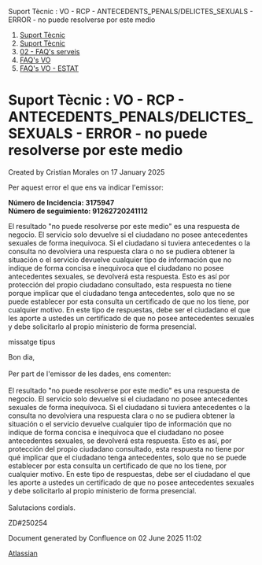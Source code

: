 Suport Tècnic : VO - RCP - ANTECEDENTS\_PENALS/DELICTES\_SEXUALS - ERROR - no puede resolverse por este medio  

1.  [Suport Tècnic](index.html)
2.  [Suport Tècnic](13893782.html)
3.  [02 - FAQ's serveis](26313393.html)
4.  [FAQ's VO](28705575.html)
5.  [FAQ's VO - ESTAT](28705579.html)

Suport Tècnic : VO - RCP - ANTECEDENTS\_PENALS/DELICTES\_SEXUALS - ERROR - no puede resolverse por este medio
=============================================================================================================

Created by Cristian Morales on 17 January 2025

Per aquest error el que ens va indicar l'emissor:

**Número de Incidencia: 3175947**  
**Número de seguimiento: 91262720241112**

El resultado "no puede resolverse por este medio" es una respuesta de negocio. El servicio solo devuelve si el ciudadano no posee antecedentes sexuales de forma inequivoca. Si el ciudadano si tuviera antecedentes o la consulta no devolviera una respuesta clara o no se pudiera obtener la situación o el servicio devuelve cualquier tipo de información que no indique de forma concisa e inequivoca que el ciudadano no posee antecedentes sexuales, se devolverá esta respuesta. Esto es así por protección del propio ciudadano consultado, esta respuesta no tiene porque implicar que el ciudadano tenga antecedentes, solo que no se puede establecer por esta consulta un certificado de que no los tiene, por cualquier motivo. En este tipo de respuestas, debe ser el ciudadano el que les aporte a ustedes un certificado de que no posee antecedentes sexuales y debe solicitarlo al propio ministerio de forma presencial. 

  

  

missatge tipus

Bon dia,  
   
Per part de l'emissor de les dades, ens comenten:  
   
El resultado "no puede resolverse por este medio" es una respuesta de negocio. El servicio solo devuelve si el ciudadano no posee antecedentes sexuales de forma inequívoca. Si el ciudadano si tuviera antecedentes o la consulta no devolviera una respuesta clara o no se pudiera obtener la situación o el servicio devuelve cualquier tipo de información que no indique de forma concisa e inequívoca que el ciudadano no posee antecedentes sexuales, se devolverá esta respuesta. Esto es así, por protección del propio ciudadano consultado, esta respuesta no tiene por qué implicar que el ciudadano tenga antecedentes, solo que no se puede establecer por esta consulta un certificado de que no los tiene, por cualquier motivo. En este tipo de respuestas, debe ser el ciudadano el que les aporte a ustedes un certificado de que no posee antecedentes sexuales y debe solicitarlo al propio ministerio de forma presencial.   
   
Salutacions cordials.

  

  

ZD#250254

  

  

Document generated by Confluence on 02 June 2025 11:02

[Atlassian](http://www.atlassian.com/)